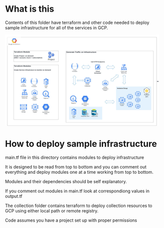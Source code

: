 # What is this
Contents of this folder have terraform and other code needed to deploy sample infrastructure for all of the services in GCP.

![Sample Infrastructure](./images/GCP_Sample_Infra.jpeg)

# How to deploy sample infrastructure

main.tf file in this directory contains modules to deploy infrastructure

It is designed to be read from top to bottom and you can comment out everything and deploy modules one at a time working from top to bottom.

Modules and their dependencies should be self explanatory.

If you comment out modules in main.tf look at correspondiong values in output.tf

The collection folder contains terraform to deploy collection resources to GCP using either local path or remote registry.

Code assumes you have a project set up with proper permissions

